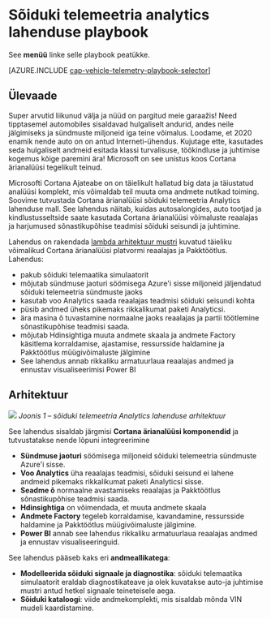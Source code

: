 <properties 
    pageTitle="Sõiduki telemeetria analytics lahenduse playbook | Microsoft Azure'i" 
    description="Cortana ärianalüüsi võimaluste kasutamiseks saada reaalajas ja ennustav ülevaateid sõiduki seisundi ja juhtimise tarbetu." 
    services="machine-learning" 
    documentationCenter="" 
    authors="bradsev" 
    manager="jhubbard" 
    editor="cgronlun" />

<tags 
    ms.service="machine-learning" 
    ms.workload="data-services" 
    ms.tgt_pltfrm="na" 
    ms.devlang="na" 
    ms.topic="article" 
    ms.date="09/12/2016" 
    ms.author="bradsev" />


# <a name="vehicle-telemetry-analytics-solution-playbook"></a>Sõiduki telemeetria analytics lahenduse playbook

See **menüü** linke selle playbook peatükke. 

[AZURE.INCLUDE [cap-vehicle-telemetry-playbook-selector](../../includes/cap-vehicle-telemetry-playbook-selector.md)]

## <a name="overview"></a>Ülevaade
Super arvutid liikunud välja ja nüüd on pargitud meie garaažis! Need tipptasemel automobiles sisaldavad hulgaliselt andurid, andes neile jälgimiseks ja sündmuste miljoneid iga teine võimalus. Loodame, et 2020 enamik nende auto on on antud Interneti-ühendus. Kujutage ette, kasutades seda hulgaliselt andmeid esitada klassi turvalisuse, töökindluse ja juhtimise kogemus kõige paremini ära! Microsoft on see unistus koos Cortana ärianalüüsi tegelikult teinud.

Microsofti Cortana Ajateabe on on täielikult hallatud big data ja täiustatud analüüsi komplekt, mis võimaldab teil muuta oma andmete nutikad toiming. Soovime tutvustada Cortana ärianalüüsi sõiduki telemeetria Analytics lahenduse mall. See lahendus näitab, kuidas autosalongides, auto tootjad ja kindlustusseltside saate kasutada Cortana ärianalüüsi võimaluste reaalajas ja harjumused sõnastikupõhise teadmisi sõiduki seisundi ja juhtimine. 

Lahendus on rakendada [lambda arhitektuur mustri](https://en.wikipedia.org/wiki/Lambda_architecture) kuvatud täieliku võimalikud Cortana ärianalüüsi platvormi reaalajas ja Pakktöötlus. Lahendus: 

- pakub sõiduki telemaatika simulaatorit
- mõjutab sündmuse jaoturi söömisega Azure'i sisse miljoneid jäljendatud sõiduki telemeetria sündmuste jaoks 
- kasutab voo Analytics saada reaalajas teadmisi sõiduki seisundi kohta
-  püsib andmed üheks pikemaks rikkalikumat paketi Analyticsi. 
- ära masina õ tuvastamine normaalne jaoks reaalajas ja partii töötlemine sõnastikupõhise teadmisi saada.
- mõjutab Hdinsightiga muuta andmete skaala ja andmete Factory käsitlema korraldamise, ajastamise, ressursside haldamine ja Pakktöötlus müügivõimaluste jälgimine 
- See lahendus annab rikkaliku armatuurlaua reaalajas andmed ja ennustav visualiseerimisi Power BI

## <a name="architecture"></a>Arhitektuur

![](./media/cortana-analytics-playbook-vehicle-telemetry/fig1-vehicle-telemetry-annalytics-solution-architecture.png)
*Joonis 1 – sõiduki telemeetria Analytics lahenduse arhitektuur*

See lahendus sisaldab järgmisi **Cortana ärianalüüsi komponendid** ja tutvustatakse nende lõpuni integreerimine


- **Sündmuse jaoturi** söömisega miljoneid sõiduki telemeetria sündmuste Azure'i sisse.
- **Voo Analytics** üha reaalajas teadmisi, sõiduki seisund ei lahene andmeid pikemaks rikkalikumat paketi Analyticsi sisse.
- **Seadme õ** normaalne avastamiseks reaalajas ja Pakktöötlus sõnastikupõhise teadmisi saada.
- **Hdinsightiga** on võimendada, et muuta andmete skaala
- **Andmete Factory** tegeleb korraldamise, kavandamine, ressursside haldamine ja Pakktöötlus müügivõimaluste jälgimine.
- **Power BI** annab see lahendus rikkaliku armatuurlaua reaalajas andmed ja ennustav visualiseeringuid.

See lahendus pääseb kaks eri **andmeallikatega**: 

- **Modelleerida sõiduki signaale ja diagnostika**: sõiduki telemaatika simulaatorit eraldab diagnostikateave ja olek kuvatakse auto-ja juhtimise mustri antud hetkel signaale teineteisele aega. 
- **Sõiduki kataloogi**: viide andmekomplekti, mis sisaldab mõnda VIN mudeli kaardistamine.
